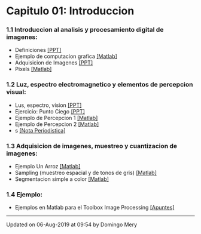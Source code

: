 
# Capitulo 01: Introduccion
### 1.1 Introduccion al analisis y procesamiento digital de imagenes:
* Definiciones [[PPT]](https://github.com/domingomery/imagenes/blob/master/clases/Cap01_Introduccion/presentations/IMG01_Definiciones.pptx)
* Ejemplo de computacion grafica [[Matlab]](https://github.com/domingomery/imagenes/blob/master/clases/Cap01_Introduccion/matlab/IMG01_ComputerGraphics.m)
* Adquisicion de Imagenes [[PPT]](https://github.com/domingomery/imagenes/blob/master/clases/Cap01_Introduccion/presentations/IMG01_Adquisicion.pptx)
* Pixels [[Matlab]](https://github.com/domingomery/imagenes/blob/master/clases/Cap01_Introduccion/matlab/IMG01_Pixels.m)
### 1.2 Luz, espectro electromagnetico y elementos de percepcion visual:
* Lus, espectro, vision [[PPT]](https://github.com/domingomery/imagenes/blob/master/clases/Cap01_Introduccion/presentations/IMG01_Luz-Ondas-Ojo.pptx)
* Ejercicio: Punto Ciego [[PPT]](https://github.com/domingomery/imagenes/blob/master/clases/Cap01_Introduccion/presentations/IMG01_EjercicioPuntoCiego.pptx)
* Ejemplo de Percepcion 1 [[Matlab]](https://github.com/domingomery/imagenes/blob/master/clases/Cap01_Introduccion/matlab/IMG01_Perception1.m)
* Ejemplo de Percepcion 2 [[Matlab]](https://github.com/domingomery/imagenes/blob/master/clases/Cap01_Introduccion/matlab/IMG01_Perception2.m)
* s [[Nota Periodistica]](https://www.nytimes.com/es/2019/08/02/toby-walsh-inteligencia-artificial)
### 1.3 Adquisicion de imagenes, muestreo y cuantizacion de imagenes:
* Ejemplo Un Arroz [[Matlab]](https://github.com/domingomery/imagenes/blob/master/clases/Cap01_Introduccion/matlab/IMG01_OneRice.m)
* Sampling (muestreo espacial y de tonos de gris) [[Matlab]](https://github.com/domingomery/imagenes/blob/master/clases/Cap01_Introduccion/matlab/IMG01_ImageSampling.m)
* Segmentacion simple a color [[Matlab]](https://github.com/domingomery/imagenes/blob/master/clases/Cap01_Introduccion/matlab/IMG01_ColorSegmentation.m)
### 1.4 Ejemplo:
* Ejemplos en Matlab para el Toolbox Image Processing [[Apuntes]](https://github.com/domingomery/imagenes/blob/master/clases/Cap01_Introduccion/matlab/IMG01_EjemploBasicoMatlab.pdf)
---


Updated on 06-Aug-2019 at 09:54 by Domingo Mery
